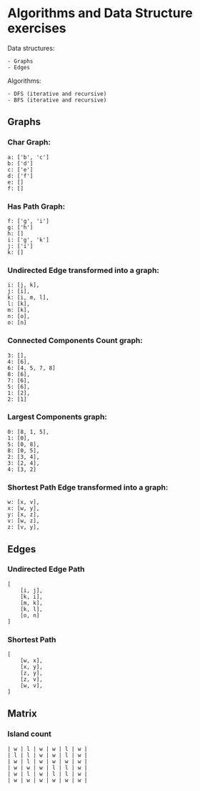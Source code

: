 # Algorithms and Data Structure exercises
Data structures:

    - Graphs
    - Edges

Algorithms:

    - DFS (iterative and recursive)
    - BFS (iterative and recursive)

## Graphs

### Char Graph:
    a: ['b', 'c']
    b: ['d']
    c: ['e']
    d: ['f']
    e: []
    f: []

### Has Path Graph:
    f: ['g', 'i']
    g: ['h']
    h: []
    i: ['g', 'k']
    j: ['i']
    k: []

### Undirected Edge transformed into a graph:
    i: [j, k],
    j: [i],
    k: [i, m, l],
    l: [k],
    m: [k],
    n: [o],
    o: [n]

### Connected Components Count graph:
    3: [],
    4: [6],
    6: [4, 5, 7, 8]
    8: [6],
    7: [6],
    5: [6],
    1: [2],
    2: [1]

### Largest Components graph:
    0: [8, 1, 5],
    1: [0],
    5: [0, 8],
    8: [0, 5],
    2: [3, 4],
    3: [2, 4],
    4: [3, 2]

### Shortest Path Edge transformed into a graph:
    w: [x, v],
    x: [w, y],
    y: [x, z],
    v: [w, z],
    z: [v, y],

## Edges

### Undirected Edge Path
    [
        [i, j],
        [k, i],
        [m, k],
        [k, l],
        [o, n]
    ]

### Shortest Path
    [
        [w, x],
        [x, y],
        [z, y],
        [z, v],
        [w, v],
    ]

## Matrix

### Island count
    | w | l | w | w | l | w |
    | l | l | w | w | l | w |
    | w | l | w | w | w | w |
    | w | w | w | l | l | w |
    | w | l | w | l | l | w |
    | w | w | w | w | w | w |
    